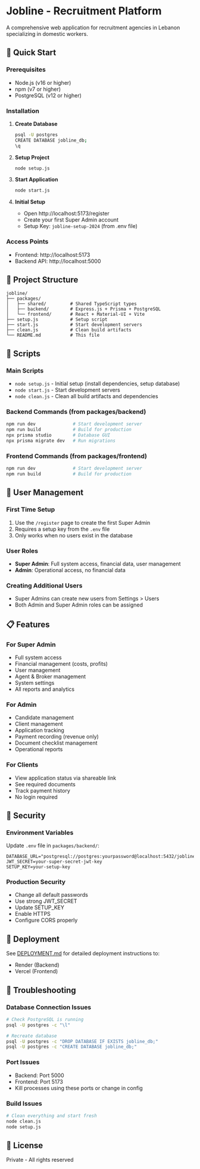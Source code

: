 # Jobline - Recruitment Platform

A comprehensive web application for recruitment agencies in Lebanon specializing in domestic workers.

## 🚀 Quick Start

### Prerequisites
- Node.js (v16 or higher)
- npm (v7 or higher)
- PostgreSQL (v12 or higher)

### Installation

1. **Create Database**
   ```bash
   psql -U postgres
   CREATE DATABASE jobline_db;
   \q
   ```

2. **Setup Project**
   ```bash
   node setup.js
   ```

3. **Start Application**
   ```bash
   node start.js
   ```

4. **Initial Setup**
   - Open http://localhost:5173/register
   - Create your first Super Admin account
   - Setup Key: `jobline-setup-2024` (from .env file)

### Access Points
- Frontend: http://localhost:5173
- Backend API: http://localhost:5000

## 📁 Project Structure

```
jobline/
├── packages/
│   ├── shared/         # Shared TypeScript types
│   ├── backend/        # Express.js + Prisma + PostgreSQL
│   └── frontend/       # React + Material-UI + Vite
├── setup.js            # Setup script
├── start.js            # Start development servers
├── clean.js            # Clean build artifacts
└── README.md           # This file
```

## 🔧 Scripts

### Main Scripts
- `node setup.js` - Initial setup (install dependencies, setup database)
- `node start.js` - Start development servers
- `node clean.js` - Clean all build artifacts and dependencies

### Backend Commands (from packages/backend)
```bash
npm run dev              # Start development server
npm run build            # Build for production
npx prisma studio        # Database GUI
npx prisma migrate dev   # Run migrations
```

### Frontend Commands (from packages/frontend)
```bash
npm run dev              # Start development server
npm run build            # Build for production
```

## 👥 User Management

### First Time Setup
1. Use the `/register` page to create the first Super Admin
2. Requires a setup key from the `.env` file
3. Only works when no users exist in the database

### User Roles
- **Super Admin**: Full system access, financial data, user management
- **Admin**: Operational access, no financial data

### Creating Additional Users
- Super Admins can create new users from Settings > Users
- Both Admin and Super Admin roles can be assigned

## 📋 Features

### For Super Admin
- Full system access
- Financial management (costs, profits)
- User management
- Agent & Broker management
- System settings
- All reports and analytics

### For Admin
- Candidate management
- Client management  
- Application tracking
- Payment recording (revenue only)
- Document checklist management
- Operational reports

### For Clients
- View application status via shareable link
- See required documents
- Track payment history
- No login required

## 🔐 Security

### Environment Variables
Update `.env` file in `packages/backend/`:
```env
DATABASE_URL="postgresql://postgres:yourpassword@localhost:5432/jobline_db"
JWT_SECRET=your-super-secret-jwt-key
SETUP_KEY=your-setup-key
```

### Production Security
- Change all default passwords
- Use strong JWT_SECRET
- Update SETUP_KEY
- Enable HTTPS
- Configure CORS properly

## 🚀 Deployment

See [DEPLOYMENT.md](DEPLOYMENT.md) for detailed deployment instructions to:
- Render (Backend)
- Vercel (Frontend)

## 🔨 Troubleshooting

### Database Connection Issues
```bash
# Check PostgreSQL is running
psql -U postgres -c "\l"

# Recreate database
psql -U postgres -c "DROP DATABASE IF EXISTS jobline_db;"
psql -U postgres -c "CREATE DATABASE jobline_db;"
```

### Port Issues
- Backend: Port 5000
- Frontend: Port 5173
- Kill processes using these ports or change in config

### Build Issues
```bash
# Clean everything and start fresh
node clean.js
node setup.js
```

## 📄 License

Private - All rights reserved
